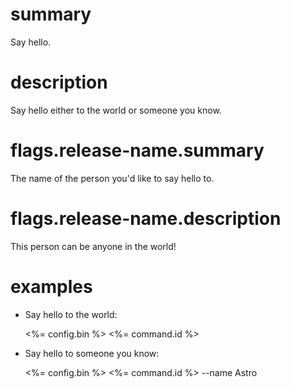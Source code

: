 # summary

Say hello.

# description

Say hello either to the world or someone you know.

# flags.release-name.summary

The name of the person you'd like to say hello to.

# flags.release-name.description

This person can be anyone in the world!

# examples

- Say hello to the world:

  <%= config.bin %> <%= command.id %>

- Say hello to someone you know:

  <%= config.bin %> <%= command.id %> --name Astro
